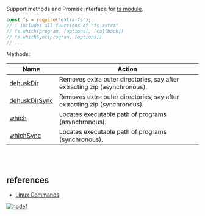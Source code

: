 Support methods and Promise interface for [fs module].

```javascript
const fs = require('extra-fs');
// : includes all functions of "fs-extra"
// fs.which(program, [options], [callback])
// fs.whichSync(program, [options])
// ...
```

Methods:

| Name                | Action
|---------------------|-------
| [dehuskDir]         | Removes extra outer directories, say after extracting zip (asynchronous).
| [dehuskDirSync]     | Removes extra outer directories, say after extracting zip (synchronous).
| [which]             | Locates executable path of programs (asynchronous).
| [whichSync]         | Locates executable path of programs (synchronous).

<br>
<br>

## references

- [Linux Commands](https://www.geeksforgeeks.org/linux-commands/)


[![nodef](https://merferry.glitch.me/card/extra-fs.svg)](https://nodef.github.io)

[fs module]: https://nodejs.org/api/fs.html
[dehuskDir]: https://github.com/nodef/extra-fs/wiki/dehuskDir
[dehuskDirSync]: https://github.com/nodef/extra-fs/wiki/dehuskDirSync
[which]: https://github.com/nodef/extra-fs/wiki/which
[whichSync]: https://github.com/nodef/extra-fs/wiki/whichSync
